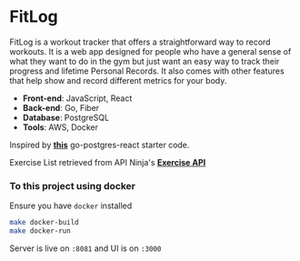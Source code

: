 # FitLog

FitLog is a workout tracker that offers a straightforward way to record workouts. It is a web app designed for people who have a general sense of what they want to do in the gym but just want an easy way to track their progress and lifetime Personal Records. It also comes with other features that help show and record different metrics for your body.

- **Front-end**: JavaScript, React
- **Back-end**: Go, Fiber
- **Database**: PostgreSQL
- **Tools**: AWS, Docker 

Inspired by [**this**](https://github.com/aesrael/go-postgres-react-starter) go-postgres-react starter code.

Exercise List retrieved from API Ninja's [**Exercise API**](https://api-ninjas.com/api/exercises)

### To this project using docker
Ensure you have `docker` installed

```bash
make docker-build
make docker-run
```
Server is live on `:8081` and UI is on `:3000`
